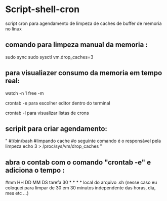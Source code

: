 # Script-shell-cron
script cron para agendamento de limpeza de caches de buffer de memoria no linux

## comando para limpeza manual da memoria : 
sudo sync sudo sysctl vm.drop_caches=3

## para visualiazer consumo da memoria em tempo real:
watch -n 1 free -m

crontab -e para escolher editor dentro do terminal

crontab -l para visualizar listas de crons

## scripit para criar agendamento: 

" #!/bin/bash
#limpando cache
#o seguinte comando é o responsável pela limpeza
echo 3 > /proc/sys/vm/drop_caches "

## abra o contab com o comando "crontab -e"  e adiciona o tempo : 
#mm HH DD MM DS tarefa
30 * * * * local do arquivo .sh (nesse caso eu coloquei para limpar de 30 em 30 minutos independente das horas, dia, mes etc ...)

